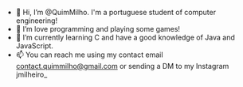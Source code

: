 - 👋 Hi, I’m @QuimMilho. I'm a portuguese student of computer engineering!
- 👀 I’m love programming and playing some games!
- 🌱 I’m currently learning C and have a good knowledge of Java and JavaScript.
- 📫 You can reach me using my contact email contact.quimmilho@gmail.com or sending a DM to my Instagram jmilheiro_
